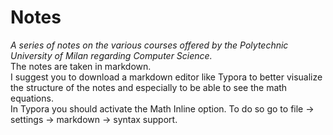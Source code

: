 # Notes
*A series of notes on the various courses offered by the Polytechnic University of Milan regarding Computer Science.*  
The notes are taken in markdown.  
I suggest you to download a markdown editor like Typora to better visualize the structure of the notes and especially to be able to see the math equations.  
In Typora you should activate the Math Inline option. To do so go to file -> settings -> markdown -> syntax support.
